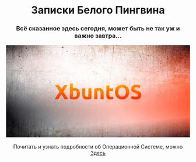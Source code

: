 
<div id="header" align="center">
<h1>Записки Белого Пингвина</h1>



<h3>Всё сказанное здесь сегодня, может быть не так уж и важно завтра...</h3>

![XbuntOS](https://github.com/whitepingvin/xbuntos/blob/main/img/xbuntos_banner.jpg)

Почитать и узнать подробности об Операционной Системе, можно [Здесь](https://whitepingvin.github.io/blog)
</div>
